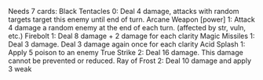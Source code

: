 Needs 7 cards: 
Black Tentacles	0: Deal 4 damage, attacks with random targets target this enemy until end of turn.
Arcane Weapon	[power] 1: Attack 4 damage a random enemy at the end of each turn. (affected by str, vuln, etc.)
Firebolt	1: Deal 8 damage + 2 damage for each clarity
Magic Missiles	1: Deal 3 damage. Deal 3 damage again once for each clarity
Acid Splash	1: Apply 5 poison to an enemy
True Strike	2: Deal 16 damage. This damage cannot be prevented or reduced.
Ray of Frost	2: Deal 10 damage and apply 3 weak
